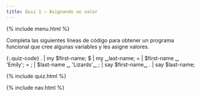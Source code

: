 ```yaml
---
title: Quiz 1 — Asignando un valor
---
```


{% include menu.html %}

Completa las siguientes líneas de código para obtener un programa funcional que cree algunas variables y les asigne valores.

{:.quiz-code}
. | my $first-name;
$ | my ␣last-name;
= | $first-name ␣ &apos;Emily&apos;;
= ; | $last-name ␣ &apos;Lizards&apos;␣
; | say $first-name␣
. | say $last-name;

{% include quiz.html %}

{% include nav.html %}